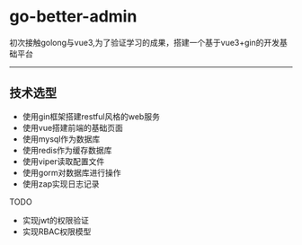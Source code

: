 # go-better-admin
初次接触golong与vue3,为了验证学习的成果，搭建一个基于vue3+gin的开发基础平台

---

## 技术选型

- 使用gin框架搭建restful风格的web服务
- 使用vue搭建前端的基础页面
- 使用mysql作为数据库
- 使用redis作为缓存数据库
- 使用viper读取配置文件
- 使用gorm对数据库进行操作
- 使用zap实现日志记录



TODO 

- 实现jwt的权限验证
- 实现RBAC权限模型

